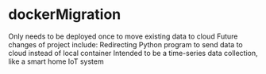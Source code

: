 # dockerMigration

Only needs to be deployed once to move existing data to cloud
Future changes of project include:
    Redirecting Python program to send data to cloud instead of local container
        Intended to be a time-series data collection, like a smart home IoT system
